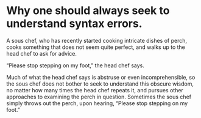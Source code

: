 # Why one should always seek to understand syntax errors.

A sous chef, who has recently started cooking intricate dishes of perch, cooks something that does not seem quite perfect, and walks up to the head chef to ask for advice.

&ldquo;Please stop stepping on my foot,&rdquo; the head chef says.

Much of what the head chef says is abstruse or even incomprehensible, so the sous chef does not bother to seek to understand this obscure wisdom, no matter how many times the head chef repeats it, and pursues other approaches to examining the perch in question. Sometimes the sous chef simply throws out the perch, upon hearing, &ldquo;Please stop stepping on my foot.&rdquo;

